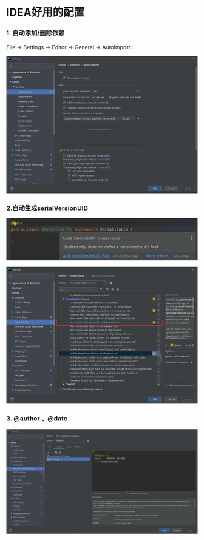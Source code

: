 # IDEA好用的配置

### 1. 自动添加/删除依赖

FIle → Settings → Editor → General → AutoImport：

![image-20200810223357974](markdown/IDEA好用的配置.assets/image-20200810223357974.png)

### 2.自动生成serialVersionUID

![image-20200810223700634](markdown/IDEA好用的配置.assets/image-20200810223700634.png)

![image-20200810223737486](markdown/IDEA好用的配置.assets/image-20200810223737486.png)

### 3. @author 、@date

![image-20200827095921000](markdown/IDEA好用的配置.assets/image-20200827095921000.png)